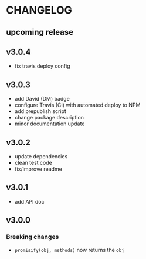 # CHANGELOG

## upcoming release

## v3.0.4

- fix travis deploy config

## v3.0.3

- add David (DM) badge
- configure Travis (CI) with automated deploy to NPM
- add prepublish script
- change package description
- minor documentation update

## v3.0.2

- update dependencies
- clean test code
- fix/improve readme

## v3.0.1

- add API doc

## v3.0.0

### Breaking changes

- `promisify(obj, methods)` now returns the `obj`
